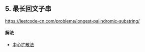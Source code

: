 ## 5. 最长回文子串

https://leetcode-cn.com/problems/longest-palindromic-substring/


#### 解法  

* [中心扩散法](_1.py)




